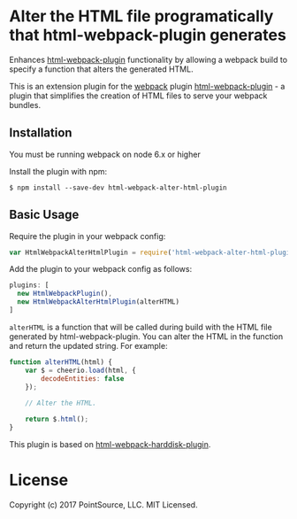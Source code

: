 # Alter the HTML file programatically that html-webpack-plugin generates

Enhances [html-webpack-plugin](https://github.com/ampedandwired/html-webpack-plugin)
functionality by allowing a webpack build to specify a function that alters the generated HTML.

This is an extension plugin for the [webpack](http://webpack.github.io) plugin [html-webpack-plugin](https://github.com/ampedandwired/html-webpack-plugin) - a plugin that simplifies the creation of HTML files to serve your webpack bundles.

Installation
------------
You must be running webpack on node 6.x or higher

Install the plugin with npm:
```shell
$ npm install --save-dev html-webpack-alter-html-plugin
```

Basic Usage
-----------
Require the plugin in your webpack config:

```javascript
var HtmlWebpackAlterHtmlPlugin = require('html-webpack-alter-html-plugin');
```

Add the plugin to your webpack config as follows:

```javascript
plugins: [
  new HtmlWebpackPlugin(),
  new HtmlWebpackAlterHtmlPlugin(alterHTML)
]  
```

`alterHTML` is a function that will be called during build with the HTML file generated by html-webpack-plugin.  You can alter the HTML in the function and return the updated string.  For example: 

```javascript
function alterHTML(html) {
	var $ = cheerio.load(html, {
		decodeEntities: false
	});
	
	// Alter the HTML.

	return $.html();
}
```

This plugin is based on [html-webpack-harddisk-plugin](https://github.com/jantimon/html-webpack-harddisk-plugin).

# License

Copyright (c) 2017 PointSource, LLC. MIT Licensed.